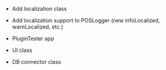   * Add localization class
  * Add localization support to POSLogger (new infoLocalized, warnLocalized, etc.)
  * PluginTester app

  * UI class

  * DB connector class